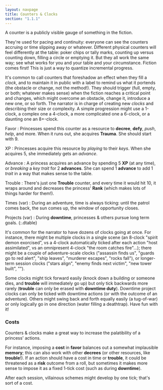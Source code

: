 ```yaml
---
layout: navpage
title: Counters & Clocks
section: "1.1.1"
---
```


A counter is a publicly visible gauge of something in the fiction.

They're used for pacing and continuity: everyone can see the counters accruing or time slipping away or whatever.
Different physical counters will feel differently at the table: poker chips or tally marks, counting up versus counting down, filling a circle or emptying it.
But they all work the same way; see what works for you and your table and your circumstance.
Fiction comes first! This is just a way to quantize incremental progress.

It's common to call counters that foreshadow an effect when they fill a _clock_, and to maintain it in public with a label to remind us what it portends (the obstacle or change, not the method!).
They should trigger (full, empty, or both; whatever makes sense) when the fiction reaches a critical point and changes, which might overcome an obstacle, change it, introduce a new one, or so forth.
The narrator is in charge of creating new _clocks_ and describing their size or complexity.
A simple progression might use a 1-clock, a complex one a 4-clock, a more complicated one a 6-clock, or a daunting one an 8+-clock.

Favor
: Princesses spend this counter as a resource to **decree**, **defy**, _push_, _help_, and more.
  When it runs out, she acquires **Trauma**.
  She should start with 9.

XP
: Princesses acquire this resource by _playing_ to their _keys_.
  When she acquires 5, she immediately gets an _advance_.

Advance
: A princess acquires an advance by spending 5 **XP** (at any time), or _breaking_ a _key trait_ for 2 **advances**.
  She can spend 1 **advance** to add 1 _trait_ in a way that makes sense to the table.

Trouble
: There's just one **Trouble** counter, and every time it would hit 10, it wraps around and decreases the princess' **Rank** (which makes lots of things harder for them!).
  
Times (var)
: During an adventure, time is always ticking: until the patrol comes back, the sun comes up, the window of opportunity closes.

Projects (var)
: During **downtime**, princesses & others pursue long term goals.
{:.dtable}



It's common for the narrator to have dozens of clocks going at once.
For instance, there might be multiple clocks in a single scene
(an 8-clock "spirit demon exorcised",
vs a 4-clock automatically ticked after each action "host assimilated",
vs an omnipresent 4-clock "the room catches fire"...);
there might be a couple of adventure-scale clocks
("assassin finds us", "guards go to red alert", "ship leaves", "murderer escapes", "rocks fall"),
or longer-term session clocks ("stars align", "enemy finds next victim", "new tower built", "").

Some clocks might tick forward easily (knock down a building or someone dies, and **trouble** will immediately go up) but only tick backwards more rarely (**trouble** can only be erased with **downtime duty**).
Downtime project clocks can only be ticked with downtime actions (or with the outcome of an adventure).
Others might swing back and forth equally easily (a tug-of-war) or only logically go in one direction (water filling a deathtrap).
Have fun with it!

### Costs

Counters & clocks make a great way to increase the palatibility of a princess' actions.

For instance, imposing a **cost** in **favor** balances out a somewhat implausible **memory**; this can also work with other **decrees** (or other resources, like **trouble**!).
If an action should have a cost in time or **trouble**, it could be threatened as a **risk** outcome from a roll, but sometimes it makes more sense to impose it as a fixed 1-tick cost (such as during **downtime**).

After each session, villainous schemes might develop by one tick; that's sort of a cost.
